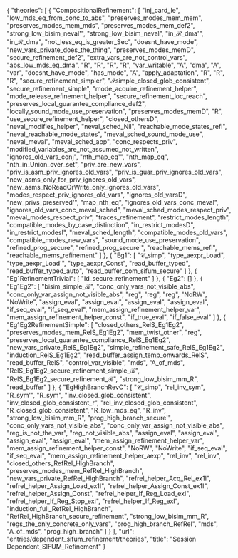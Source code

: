 {
    "theories": [
        {
            "CompositionalRefinement": [
                "inj_card_le",
                "low_mds_eq_from_conc_to_abs",
                "preserves_modes_mem_mem",
                "preserves_modes_mem_mds",
                "preserves_modes_mem_def2",
                "strong_low_bisim_neval'",
                "strong_low_bisim_neval",
                "in_ℛ_dma'",
                "in_ℛ_dma",
                "not_less_eq_is_greater_Sec",
                "doesnt_have_mode",
                "new_vars_private_does_the_thing",
                "preserves_modes_memD",
                "secure_refinement_def2",
                "extra_vars_are_not_control_vars",
                "abs_low_mds_eq_dma",
                "R",
                "R",
                "R",
                "R",
                "var_writable",
                "A",
                "dma",
                "A",
                "var",
                "doesnt_have_mode",
                "has_mode",
                "A",
                "apply_adaptation",
                "R",
                "R",
                "R",
                "secure_refinement_simpler",
                "ℐsimple_closed_glob_consistent",
                "secure_refinement_simple",
                "mode_acquire_refinement_helper",
                "mode_release_refinement_helper",
                "secure_refinement_loc_reach",
                "preserves_local_guarantee_compliance_def2",
                "locally_sound_mode_use_preservation",
                "preserves_modes_memD",
                "R",
                "use_secure_refinement_helper",
                "closed_othersD",
                "neval_modifies_helper",
                "neval_sched_Nil",
                "reachable_mode_states_refl",
                "neval_reachable_mode_states",
                "meval_sched_sound_mode_use",
                "neval_meval",
                "meval_sched_app",
                "conc_respects_priv",
                "modified_variables_are_not_assumed_not_written",
                "ignores_old_vars_conj",
                "nth_map_eq'",
                "nth_map_eq",
                "nth_in_Union_over_set",
                "priv_are_new_vars",
                "priv_is_asm_priv_ignores_old_vars",
                "priv_is_guar_priv_ignores_old_vars",
                "new_asms_only_for_priv_ignores_old_vars",
                "new_asms_NoReadOrWrite_only_ignores_old_vars",
                "modes_respect_priv_ignores_old_vars",
                "ignores_old_varsD",
                "new_privs_preserved'",
                "map_nth_eq",
                "ignores_old_vars_conc_meval",
                "ignores_old_vars_conc_meval_sched",
                "meval_sched_modes_respect_priv",
                "meval_modes_respect_priv",
                "traces_refinement",
                "restrict_modes_length",
                "compatible_modes_by_case_distinction",
                "in_restrict_modesD",
                "in_restrict_modesI",
                "meval_sched_length",
                "compatible_modes_old_vars",
                "compatible_modes_new_vars",
                "sound_mode_use_preservation",
                "refined_prog_secure",
                "refined_prog_secure'",
                "reachable_mems_refl",
                "reachable_mems_refinement"
            ]
        },
        {
            "Eg1": [
                "𝒞_simp",
                "type_aexpr_Load",
                "type_aexpr_Load'",
                "type_aexpr_Const",
                "read_buffer_typed",
                "read_buffer_typed_auto",
                "read_buffer_com_sifum_secure"
            ]
        },
        {
            "Eg1RefinementTrivial": [
                "Id_secure_refinement"
            ]
        },
        {
            "Eg2": []
        },
        {
            "Eg1Eg2": [
                "bisim_simple_ℛ",
                "conc_only_vars_not_visible_abs",
                "conc_only_var_assign_not_visible_abs",
                "reg",
                "reg",
                "reg",
                "NoRW",
                "NoWrite",
                "assign_eval",
                "assign_eval",
                "assign_eval",
                "assign_eval",
                "if_seq_eval",
                "if_seq_eval",
                "mem_assign_refinement_helper_var",
                "mem_assign_refinement_helper_const",
                "if_true_eval",
                "if_false_eval"
            ]
        },
        {
            "Eg1Eg2RefinementSimple": [
                "closed_others_RelS_Eg1Eg2",
                "preserves_modes_mem_RelS_Eg1Eg2",
                "mem_twist_other",
                "reg",
                "preserves_local_guarantee_compliance_RelS_Eg1Eg2",
                "new_vars_private_RelS_Eg1Eg2",
                "simple_refinement_safe_RelS_Eg1Eg2",
                "induction_RelS_Eg1Eg2",
                "read_buffer_assign_temp_onwards_RelS",
                "read_buffer_RelS",
                "control_var_visible",
                "mds",
                "A_of_mds",
                "RelS_Eg1Eg2_secure_refinement_simple_ℛ",
                "RelS_Eg1Eg2_secure_refinement_ℛ",
                "strong_low_bisim_mm_R",
                "read_buffer"
            ]
        },
        {
            "EgHighBranchRevC": [
                "𝒞_simp",
                "rel_inv_sym",
                "R_sym'",
                "R_sym",
                "inv_closed_glob_consistent",
                "inv_closed_glob_consistent_r",
                "rel_inv_closed_glob_consistent",
                "R_closed_glob_consistent",
                "R_low_mds_eq",
                "R_inv",
                "strong_low_bisim_mm_R",
                "prog_high_branch_secure'",
                "conc_only_vars_not_visible_abs",
                "conc_only_var_assign_not_visible_abs",
                "reg_is_not_the_var",
                "reg_not_visible_abs",
                "assign_eval",
                "assign_eval",
                "assign_eval",
                "assign_eval",
                "mem_assign_refinement_helper_var",
                "mem_assign_refinement_helper_const",
                "NoRW",
                "NoWrite",
                "if_seq_eval",
                "if_seq_eval",
                "mem_assign_refinement_helper_aexp",
                "rel_inv",
                "rel_inv",
                "closed_others_RefRel_HighBranch",
                "preserves_modes_mem_RefRel_HighBranch",
                "new_vars_private_RefRel_HighBranch",
                "refrel_helper_Acq_Rel_ex1I",
                "refrel_helper_Assign_Load_ex1I",
                "refrel_helper_Assign_Const_ex1I",
                "refrel_helper_Assign_Const",
                "refrel_helper_If_Reg_Load_exI",
                "refrel_helper_If_Reg_Stop_exI",
                "refrel_helper_If_Reg_exI",
                "induction_full_RefRel_HighBranch",
                "RefRel_HighBranch_secure_refinement",
                "strong_low_bisim_mm_R",
                "regs_the_only_concrete_only_vars",
                "prog_high_branch_RefRel",
                "mds",
                "A_of_mds",
                "prog_high_branch"
            ]
        }
    ],
    "url": "entries/dependent_sifum_refinement/theories",
    "title": "Session Dependent_SIFUM_Refinement"
}